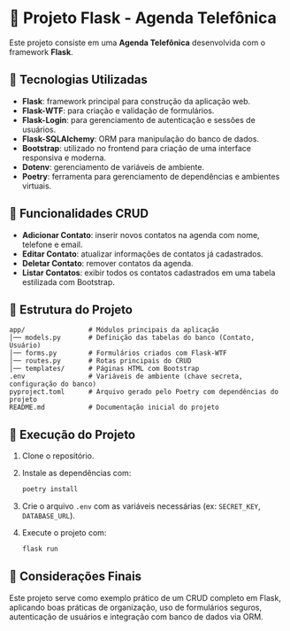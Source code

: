 # 📘 Projeto Flask - Agenda Telefônica

Este projeto consiste em uma **Agenda Telefônica** desenvolvida com o
framework **Flask**.

## 🔹 Tecnologias Utilizadas

-   **Flask**: framework principal para construção da aplicação web.
-   **Flask-WTF**: para criação e validação de formulários.
-   **Flask-Login**: para gerenciamento de autenticação e sessões de
    usuários.
-   **Flask-SQLAlchemy**: ORM para manipulação do banco de dados.
-   **Bootstrap**: utilizado no frontend para criação de uma interface
    responsiva e moderna.
-   **Dotenv**: gerenciamento de variáveis de ambiente.
-   **Poetry**: ferramenta para gerenciamento de dependências e
    ambientes virtuais.

## 🔹 Funcionalidades CRUD

-   **Adicionar Contato**: inserir novos contatos na agenda com nome,
    telefone e email.
-   **Editar Contato**: atualizar informações de contatos já
    cadastrados.
-   **Deletar Contato**: remover contatos da agenda.
-   **Listar Contatos**: exibir todos os contatos cadastrados em uma
    tabela estilizada com Bootstrap.

## 🔹 Estrutura do Projeto

    app/                # Módulos principais da aplicação
    │── models.py       # Definição das tabelas do banco (Contato, Usuário)
    │── forms.py        # Formulários criados com Flask-WTF
    │── routes.py       # Rotas principais do CRUD
    │── templates/      # Páginas HTML com Bootstrap
    .env                # Variáveis de ambiente (chave secreta, configuração do banco)
    pyproject.toml      # Arquivo gerado pelo Poetry com dependências do projeto
    README.md           # Documentação inicial do projeto

## 🔹 Execução do Projeto

1.  Clone o repositório.

2.  Instale as dependências com:

    ``` bash
    poetry install
    ```

3.  Crie o arquivo `.env` com as variáveis necessárias (ex:
    `SECRET_KEY`, `DATABASE_URL`).

4.  Execute o projeto com:

    ``` bash
    flask run
    ```

## 🔹 Considerações Finais

Este projeto serve como exemplo prático de um CRUD completo em Flask,
aplicando boas práticas de organização, uso de formulários seguros,
autenticação de usuários e integração com banco de dados via ORM.
